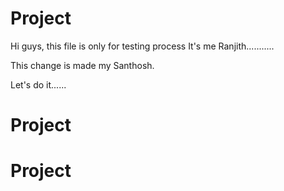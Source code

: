 # Project

Hi guys, this file is only for testing process
It's me Ranjith...........

This change is made my Santhosh. 


Let's do it......
# Project
# Project
